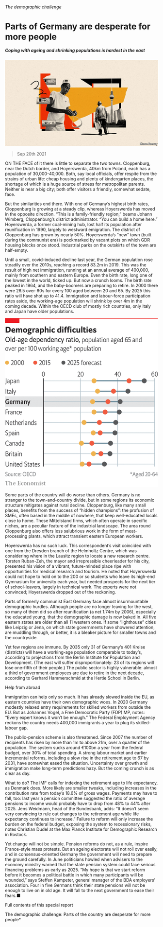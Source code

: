 ###### The demographic challenge

# Parts of Germany are desperate for more people 

##### Coping with ageing and shrinking populations is hardest in the east 

![image](images/20210925_srd003_0.jpg) 

> Sep 20th 2021 

ON THE FACE of it there is little to separate the two towns. Cloppenburg, near the Dutch border, and Hoyerswerda, 40km from Poland, each has a population of 30,000-40,000. Both, say local officials, offer respite from the strains of urban life: cheap housing and plenty of kindergarten places, the shortage of which is a huge source of stress for metropolitan parents. Neither is near a big city; both offer visitors a friendly, somewhat sedate, face.

But the similarities end there. With one of Germany’s highest birth rates, Cloppenburg is growing at a steady clip, whereas Hoyerswerda has moved in the opposite direction. “This is a family-friendly region,” beams Johann Wimberg, Cloppenburg’s district administrator. “You can build a home here.” Hoyerswerda, a former coal-mining hub, lost half its population after reunification in 1990, largely to westward emigration. The district of Cloppenburg has grown by nearly 50%. Hoyerswerda’s “new” town (built during the communist era) is pockmarked by vacant plots on which GDR housing blocks once stood. Industrial parks on the outskirts of the town are half-empty.


Until a small, covid-induced decline last year, the German population rose steadily over the 2010s, reaching a record 83.2m in 2019. This was the result of high net immigration, running at an annual average of 400,000, mainly from southern and eastern Europe. Even the birth rate, long one of the lowest in the world, ticked up. But now a crunch looms. The birth rate peaked in 1964, and the baby-boomers are preparing to retire. In 2000 there were 26.5 over-60s for every 100 aged between 20 and 65. By 2025 this ratio will have shot up to 41.4. Immigration and labour-force participation rates aside, the working-age population will shrink by over 4m in the coming decade. Within the OECD club of mostly rich countries, only Italy and Japan have older populations.

![image](images/20210925_SRC169.png) 


Some parts of the country will do worse than others. Germany is no stranger to the town-and-country divide, but in some regions its economic structure mitigates against rural decline. Cloppenburg, like many small places, benefits from the success of “hidden champions”: the profusion of SMEs, often based in the middle of nowhere, that keep well-educated locals close to home. These Mittelstand firms, which often operate in specific niches, are a peculiar feature of the industrial landscape. The area round Cloppenburg also offers less salubrious work in the form of meat-processing plants, which attract transient eastern European workers.

Hoyerswerda has no such luck. This correspondent’s visit coincided with one from the Dresden branch of the Helmholtz Centre, which was considering where in the Lausitz region to locate a new research centre. Torsten Ruban-Zeh, the mayor and irrepressible cheerleader for his city, presented his vision of a vibrant, future-minded place ripe with opportunities for medical research and tourism. He noted that Hoyerswerda could not hope to hold on to the 200 or so students who leave its high-end Gymnasium for university each year, but needed prospects for the next tier of school-leavers, largely in technical work. The experts were not convinced; Hoyerswerda dropped out of the reckoning.

Parts of formerly communist East Germany face almost insurmountable demographic hurdles. Although people are no longer leaving for the west, so many of them did so after reunification (a net 1.74m by 2006), especially the educated young, that the demographic damage is now baked in. All five eastern states are older than all 11 western ones. If some “lighthouse” cities like Leipzig or Jena, on which state governments have showered attention, are muddling through, or better, it is a bleaker picture for smaller towns and the countryside.

Yet few regions are immune. By 2035 only 31 of Germany’s 401 Kreise (districts) will have a working-age population comparable to today’s, according to projections from the Berlin Institute for Population and Development. (The east will suffer disproportionately: 23 of its regions will lose one-fifth of their people.) The public sector is highly vulnerable: almost a third of government employees are due to retire in the next decade, according to Gerhard Hammerschmid at the Hertie School in Berlin.

Help from abroad

Immigration can help only so much. It has already slowed inside the EU, as eastern countries have their own demographic woes. In 2020 Germany modestly relaxed entry requirements for skilled workers from outside the EU. But as Johannes Vogel, a Free Democratic Party (FDP) MP, notes: “Every expert knows it won’t be enough.” The Federal Employment Agency reckons the country needs 400,000 immigrants a year to plug its skilled-labour gap.

The public-pension scheme is also threatened. Since 2007 the number of recipients has risen by more than 1m to above 21m, over a quarter of the population. The system sucks around €100bn a year from the federal budget, over 30% of total spending. A strong labour market and earlier incremental reforms, including a slow rise in the retirement age to 67 by 2031, have somewhat eased the situation. Uncertainty over growth and immigration make long-term predictions hazy. But the coming crunch is as clear as day.

What to do? The IMF calls for indexing the retirement age to life expectancy, as Denmark does. More likely are smaller tweaks, including increases in the contribution rate from today’s 18.6% of gross wages. Payments may have to fall, too: last year a pension committee suggested the ratio of average pensions to income would probably have to drop from 48% to 44% after 2025. Jens Weidmann, head of the Bundesbank, adds: “It doesn’t seem very convincing to rule out changes to the retirement age while life expectancy continues to increase.” Failure to reform will only increase the burden on the federal budget, exposing the system to recessionary risks, notes Christian Dudel at the Max Planck Institute for Demographic Research in Rostock.

Yet change will not be simple. Pension reforms do not, as a rule, inspire France-style mass protests. But an ageing electorate will not roll over easily, and in consensus-oriented Germany the government will need to prepare the ground carefully. In June politicians howled when advisers to the economy ministry warned that the state pension system could face serious financing problems as early as 2025. “My hope is that we start reform before it becomes a political battle in which many participants will be wounded,” says Steffen Kampeter, general manager of the BDA employers’ association. Four in five Germans think their state pensions will not be enough to live on in old age. It will fall to the next government to ease their fears.■

Full contents of this special report




The demographic challenge: Parts of the country are desperate for more people*





